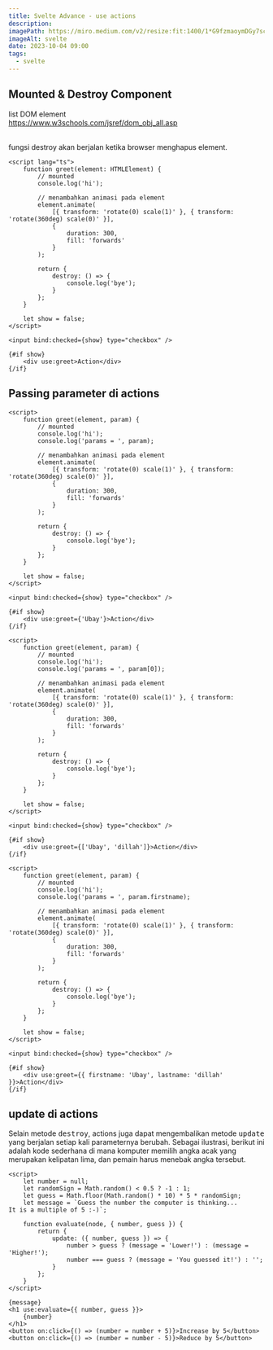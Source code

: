 ```yaml
---
title: Svelte Advance - use actions
description:
imagePath: https://miro.medium.com/v2/resize:fit:1400/1*G9fzmaoymDGy7scbkgpC7A.png
imageAlt: svelte
date: 2023-10-04 09:00
tags:
  - svelte
---
```


## Mounted & Destroy Component

list DOM element <br />
https://www.w3schools.com/jsref/dom_obj_all.asp <br /><br />

fungsi destroy akan berjalan ketika browser menghapus element.

```svelte
<script lang="ts">
	function greet(element: HTMLElement) {
		// mounted
		console.log('hi');

		// menambahkan animasi pada element
		element.animate(
			[{ transform: 'rotate(0) scale(1)' }, { transform: 'rotate(360deg) scale(0)' }],
			{
				duration: 300,
				fill: 'forwards'
			}
		);

		return {
			destroy: () => {
				console.log('bye');
			}
		};
	}

	let show = false;
</script>

<input bind:checked={show} type="checkbox" />

{#if show}
	<div use:greet>Action</div>
{/if}
```

## Passing parameter di actions

```svelte title="use:actions dengan 1 parameter"
<script>
	function greet(element, param) {
		// mounted
		console.log('hi');
		console.log('params = ', param);

		// menambahkan animasi pada element
		element.animate(
			[{ transform: 'rotate(0) scale(1)' }, { transform: 'rotate(360deg) scale(0)' }],
			{
				duration: 300,
				fill: 'forwards'
			}
		);

		return {
			destroy: () => {
				console.log('bye');
			}
		};
	}

	let show = false;
</script>

<input bind:checked={show} type="checkbox" />

{#if show}
	<div use:greet={'Ubay'}>Action</div>
{/if}
```

```svelte title="use:actions dengan multiple parameter"
<script>
	function greet(element, param) {
		// mounted
		console.log('hi');
		console.log('params = ', param[0]);

		// menambahkan animasi pada element
		element.animate(
			[{ transform: 'rotate(0) scale(1)' }, { transform: 'rotate(360deg) scale(0)' }],
			{
				duration: 300,
				fill: 'forwards'
			}
		);

		return {
			destroy: () => {
				console.log('bye');
			}
		};
	}

	let show = false;
</script>

<input bind:checked={show} type="checkbox" />

{#if show}
	<div use:greet={['Ubay', 'dillah']}>Action</div>
{/if}
```

```svelte title="use:actions dengan parameter object"
<script>
	function greet(element, param) {
		// mounted
		console.log('hi');
		console.log('params = ', param.firstname);

		// menambahkan animasi pada element
		element.animate(
			[{ transform: 'rotate(0) scale(1)' }, { transform: 'rotate(360deg) scale(0)' }],
			{
				duration: 300,
				fill: 'forwards'
			}
		);

		return {
			destroy: () => {
				console.log('bye');
			}
		};
	}

	let show = false;
</script>

<input bind:checked={show} type="checkbox" />

{#if show}
	<div use:greet={{ firstname: 'Ubay', lastname: 'dillah' }}>Action</div>
{/if}
```

## update di actions

Selain metode <kbd>destroy</kbd>, actions juga dapat mengembalikan metode <kbd>update</kbd> yang berjalan setiap kali parameternya berubah. Sebagai ilustrasi, berikut ini adalah kode sederhana di mana komputer memilih angka acak yang merupakan kelipatan lima, dan pemain harus menebak angka tersebut.

```svelte title="update"
<script>
	let number = null;
	let randomSign = Math.random() < 0.5 ? -1 : 1;
	let guess = Math.floor(Math.random() * 10) * 5 * randomSign;
	let message = `Guess the number the computer is thinking...
It is a multiple of 5 :-)`;

	function evaluate(node, { number, guess }) {
		return {
			update: ({ number, guess }) => {
				number > guess ? (message = 'Lower!') : (message = 'Higher!');
				number === guess ? (message = 'You guessed it!') : '';
			}
		};
	}
</script>

{message}
<h1 use:evaluate={{ number, guess }}>
	{number}
</h1>
<button on:click={() => (number = number + 5)}>Increase by 5</button>
<button on:click={() => (number = number - 5)}>Reduce by 5</button>
```
